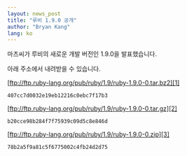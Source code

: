 ```yaml
---
layout: news_post
title: "루비 1.9.0 공개"
author: "Bryan Kang"
lang: ko
---
```


마츠씨가 루비의 새로운 개발 버전인 1.9.0을 발표했습니다.

아래 주소에서 내려받을 수 있습니다.

[ftp://ftp.ruby-lang.org/pub/ruby/1.9/ruby-1.9.0-0.tar.bz2][1]

    407cc7d0032e19eb12216c0ebc7f17b3

[ftp://ftp.ruby-lang.org/pub/ruby/1.9/ruby-1.9.0-0.tar.gz][2]

    b20cce98b284f7f75939c09d5c8e846d

[ftp://ftp.ruby-lang.org/pub/ruby/1.9/ruby-1.9.0-0.zip][3]

    78b2a5f9a81c5f6775002c4fb24d2d75



[1]: ftp://ftp.ruby-lang.org/pub/ruby/1.9/ruby-1.9.0-0.tar.bz2
[2]: ftp://ftp.ruby-lang.org/pub/ruby/1.9/ruby-1.9.0-0.tar.gz
[3]: ftp://ftp.ruby-lang.org/pub/ruby/1.9/ruby-1.9.0-0.zip
